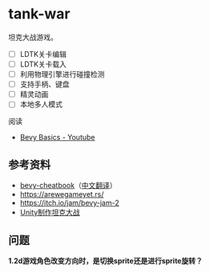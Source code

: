 # tank-war
坦克大战游戏。
- [ ] LDTK关卡编辑
- [ ] LDTK关卡载入
- [ ] 利用物理引擎进行碰撞检测
- [ ] 支持手柄、键盘
- [ ] 精灵动画
- [ ] 本地多人模式

阅读
- [Bevy Basics - Youtube](https://www.youtube.com/playlist?list=PL6uRoaCCw7GN_lJxpKS3j-KXuThRiSXc6)

## 参考资料
- [bevy-cheatbook](https://github.com/bevy-cheatbook/bevy-cheatbook)（[中文翻译](https://yiviv.com/bevy-cheatbook/)）
- https://arewegameyet.rs/
- https://itch.io/jam/bevy-jam-2
- [Unity制作坦克大战](https://www.bilibili.com/video/BV1PW41197Su)

## 问题
**1.2d游戏角色改变方向时，是切换sprite还是进行sprite旋转？**